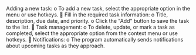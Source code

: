 Adding a new task:
o To add a new task, select the appropriate option in the
menu or use hotkeys.
 Fill in the required task information:
o Title, description, due date, and priority.
o Click the "Add" button to save the task to the list.
 Task management:
o To delete, update, or mark a task as completed, select
the appropriate option from the context menu or use
hotkeys.
 Notifications:
o The program automatically sends notifications about
upcoming tasks as they approach.
